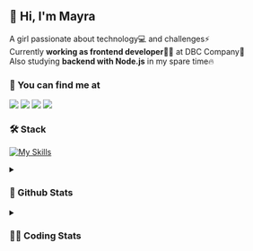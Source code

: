 ## 👋 Hi, I'm Mayra

A girl passionate about technology💻 and challenges⚡  
Currently **working as frontend developer**👩‍💻 at DBC Company🚀  
Also studying **backend with Node.js** in my spare time🔥  

### 💬 You can find me at

<a href="https://mayra.dev" target="_blank" rel="noopener"><img src="https://img.shields.io/badge/-mayra.dev-005FED?style=flat&logo=Google-chrome&logoColor=white"/></a>
<a href="https://linkedin.com/in/mayraamaral" target="_blank" rel="noopener"><img src="https://img.shields.io/badge/-/mayraamaral-0077B5?style=flat&logo=Linkedin&logoColor=white"/></a>
<a href="mailto:mayra@mayra.dev" target="_blank" rel="noopener"><img src="https://img.shields.io/badge/-mayra@mayra.dev-D14836?style=flat&logo=Gmail&logoColor=white"/></a>
<a href="" target="_blank" rel="noopener"><img src="https://img.shields.io/badge/-mayra%230179-7289DA?style=flat&logo=Discord&logoColor=white"/></a>

### 🛠️ Stack

[![My Skills](https://skillicons.dev/icons?i=react,redux,styledcomponents,html,css,sass,js,ts,py,nodejs,git,linux,bash,figma)](https://skillicons.dev)

<details>
    <summary><h3>📌 Github Stats</h3></summary>
  <table>
      <td><img height="160em" src="https://github-readme-stats.vercel.app/api?username=mayraamaral&show_icons=true&theme=algolia&hide_border=true&hide=stars&count_private=true" alt="Readme stats"></td>
      <td><img height="160em" src="https://github-readme-stats.vercel.app/api/top-langs/?username=mayraamaral&&layout=compact&&theme=algolia&hide_border=true&langs_count=6" alt="Language stats"></td>
  </table>

  <p align="center">
    <img src="https://github-readme-streak-stats.herokuapp.com?user=mayraamaral&theme=dark&hide_border=true&date_format=j%20M%5B%20Y%5D&locale=pt-br&background=050F2C&ring=0195DD&fire=23AA7D&currStreakLabel=23AA7D" alt="Streak stats">
  </p> 
</details>

<details>
  <summary><h3>👩‍💻 Coding Stats</h3></summary>
  
  <!--START_SECTION:waka-->
![Code Time](http://img.shields.io/badge/Code%20Time-22%20hrs%2010%20mins-blue)

**🐱 My GitHub Data** 

> 🏆 103 Contributions in the Year 2023
 > 
> 📦 573.2 kB Used in GitHub's Storage 
 > 
> 🚫 Not Opted to Hire
 > 
> 📜 37 Public Repositories 
 > 
> 🔑 23 Private Repositories  
 > 
**I'm an Early 🐤** 

```text
🌞 Morning       61 commits       ██░░░░░░░░░░░░░░░░░░░░░░░   10.36 % 
🌆 Daytime      236 commits       ██████████░░░░░░░░░░░░░░░   40.07 % 
🌃 Evening      239 commits       ██████████░░░░░░░░░░░░░░░   40.58 % 
🌙 Night         53 commits       ██░░░░░░░░░░░░░░░░░░░░░░░   09.00 % 

```
📅 **I'm Most Productive on Wednesday** 

```text
Monday         102 commits       ████░░░░░░░░░░░░░░░░░░░░░   17.32 % 
Tuesday         93 commits       ████░░░░░░░░░░░░░░░░░░░░░   15.79 % 
Wednesday      108 commits       ████░░░░░░░░░░░░░░░░░░░░░   18.34 % 
Thursday       105 commits       ████░░░░░░░░░░░░░░░░░░░░░   17.83 % 
Friday          63 commits       ██░░░░░░░░░░░░░░░░░░░░░░░   10.70 % 
Saturday        44 commits       █░░░░░░░░░░░░░░░░░░░░░░░░   07.47 % 
Sunday          74 commits       ███░░░░░░░░░░░░░░░░░░░░░░   12.56 % 

```


📊 **This Week I Spent My Time On** 

```text
⌚︎ Time Zone: America/Sao_Paulo

💬 Programming Languages: 
CSS                      3 hrs 40 mins       ███████████████░░░░░░░░░░   62.78 % 
HTML                     1 hr 5 mins         ████░░░░░░░░░░░░░░░░░░░░░   18.54 % 
SCSS                     1 hr 2 mins         ████░░░░░░░░░░░░░░░░░░░░░   17.77 % 
Markdown                 2 mins              ░░░░░░░░░░░░░░░░░░░░░░░░░   00.69 % 
Other                    0 secs              ░░░░░░░░░░░░░░░░░░░░░░░░░   00.20 % 

🔥 Editors: 
VS Code                  5 hrs 51 mins       █████████████████████████   100.00 % 

🐱‍💻 Projects: 
codigos                  2 hrs 49 mins       ████████████░░░░░░░░░░░░░   48.31 % 
segunda-parte            43 mins             ███░░░░░░░░░░░░░░░░░░░░░░   12.39 % 
aula04                   37 mins             ██░░░░░░░░░░░░░░░░░░░░░░░   10.54 % 
project                  29 mins             ██░░░░░░░░░░░░░░░░░░░░░░░   08.53 % 
teste-performance-media-q29 mins             ██░░░░░░░░░░░░░░░░░░░░░░░   08.32 % 

💻 Operating System: 
Linux                    5 hrs 51 mins       █████████████████████████   100.00 % 

```

**I Mostly Code in TypeScript** 

```text
TypeScript               32 repos            ███████████░░░░░░░░░░░░░░   46.38 % 
HTML                     24 repos            ████████░░░░░░░░░░░░░░░░░   34.78 % 
JavaScript               8 repos             ███░░░░░░░░░░░░░░░░░░░░░░   11.59 % 
CSS                      4 repos             █░░░░░░░░░░░░░░░░░░░░░░░░   05.80 % 
SCSS                     1 repo              ░░░░░░░░░░░░░░░░░░░░░░░░░   01.45 % 

```



 Last Updated on 19/02/2023 18:36:21 UTC
<!--END_SECTION:waka-->

</details>
